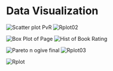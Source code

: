 # Data Visualization

![Scatter plot PvR](https://github.com/user-attachments/assets/a7395468-0898-432b-bf6c-11d4fb68614e)           ![Rplot02](https://github.com/user-attachments/assets/facadcb5-6251-4666-b6d8-064705f8d9f9)


![Box Plot of Page](https://github.com/user-attachments/assets/83aad51f-6428-480b-b6ed-820a74f2cf4b)           ![Hist of Book Rating](https://github.com/user-attachments/assets/5eaed7d2-d146-4a9b-8088-741c8d5a6b1e)


![Pareto n ogive final](https://github.com/user-attachments/assets/2cc9b0fc-0ab4-4aac-82f8-a594a284dd5f)       ![Rplot03](https://github.com/user-attachments/assets/4c9c4763-a3a1-4713-b982-39466b6fef48)


![Rplot](https://github.com/user-attachments/assets/44e2375f-0084-4a58-8cbd-b0ad8ede5211)
